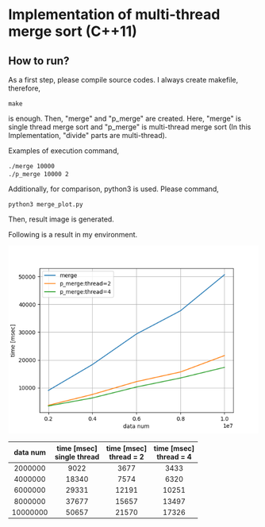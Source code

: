 # Implementation of multi-thread merge sort (C++11)

## How to run?
As a first step, please compile source codes.
I always create makefile, therefore,
```
make
```
is enough. Then, "merge" and "p_merge" are created.
Here, "merge" is single thread merge sort and "p_merge" is multi-thread merge sort
(In this Implementation, "divide" parts are multi-thread).

Examples  of execution command,
```
./merge 10000
./p_merge 10000 2
```

Additionally, for comparison, python3 is used.
Please command,
```
python3 merge_plot.py
```
Then, result image is generated.

Following is a result in my environment.

![results](merge_result.png)

|data num | time [msec] <br>single thread | time [msec] <br>thread = 2 | time [msec] <br>thread = 4|
| :---:| :---:| :---:| :---:|
|2000000|9022|3677|3433|
|4000000|18340|7574|6320|
|6000000|29331|12191|10251|
|8000000|37677|15657|13497|
|10000000|50657|21570|17326|
